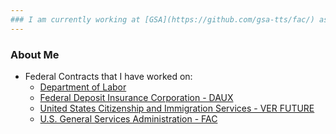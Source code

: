 ```yaml
---
### I am currently working at [GSA](https://github.com/gsa-tts/fac/) as a contractor on behalf of [Pluribus Digital](https://pluribusdigital.com/)
---
```


### About Me
- Federal Contracts that I have worked on:
  -   [Department of Labor](https://www.dol.gov/)
  -   [Federal Deposit Insurance Corporation - DAUX](https://www.fdic.gov/)
  -   [United States Citizenship and Immigration Services - VER FUTURE](https://www.uscis.gov/)
  -   [U.S. General Services Administration - FAC](https://www.gsa.gov/)

